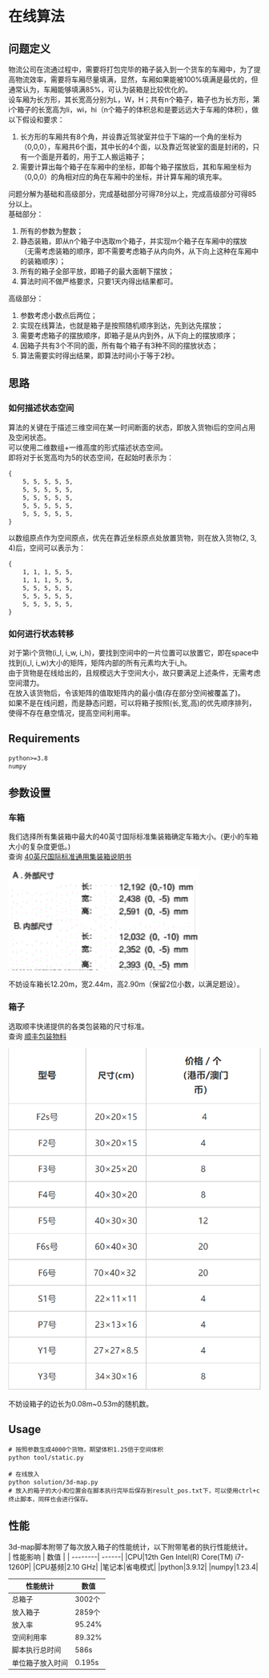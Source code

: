 # 在线算法
## 问题定义
物流公司在流通过程中，需要将打包完毕的箱子装入到一个货车的车厢中，为了提高物流效率，需要将车厢尽量填满，显然，车厢如果能被100%填满是最优的，但通常认为，车厢能够填满85%，可认为装箱是比较优化的。  
设车厢为长方形，其长宽高分别为L，W，H；共有n个箱子，箱子也为长方形，第i个箱子的长宽高为li，wi，hi（n个箱子的体积总和是要远远大于车厢的体积），做以下假设和要求：  
1. 长方形的车厢共有8个角，并设靠近驾驶室并位于下端的一个角的坐标为（0,0,0），车厢共6个面，其中长的4个面，以及靠近驾驶室的面是封闭的，只有一个面是开着的，用于工人搬运箱子；  
2. 需要计算出每个箱子在车厢中的坐标，即每个箱子摆放后，其和车厢坐标为（0,0,0）的角相对应的角在车厢中的坐标，并计算车厢的填充率。

问题分解为基础和高级部分，完成基础部分可得78分以上，完成高级部分可得85分以上。  
基础部分：  
1. 所有的参数为整数；
2. 静态装箱，即从n个箱子中选取m个箱子，并实现m个箱子在车厢中的摆放（无需考虑装箱的顺序，即不需要考虑箱子从内向外，从下向上这种在车厢中的装箱顺序）；
3. 所有的箱子全部平放，即箱子的最大面朝下摆放；
4. 算法时间不做严格要求，只要1天内得出结果都可。  

高级部分：  
1. 参数考虑小数点后两位；
2. 实现在线算法，也就是箱子是按照随机顺序到达，先到达先摆放；
3. 需要考虑箱子的摆放顺序，即箱子是从内到外，从下向上的摆放顺序；
4. 因箱子共有3个不同的面，所有每个箱子有3种不同的摆放状态；
5. 算法需要实时得出结果，即算法时间小于等于2秒。

## 思路
### 如何描述状态空间
算法的关键在于描述三维空间在某一时间断面的状态，即放入货物i后的空间占用及空闲状态。  
可以使用二维数组+一维高度的形式描述状态空间。  
即将对于长宽高均为5的状态空间，在起始时表示为：
```
{
    5, 5, 5, 5, 5,
    5, 5, 5, 5, 5,
    5, 5, 5, 5, 5,
    5, 5, 5, 5, 5,
    5, 5, 5, 5, 5,
}
```
以数组原点作为空间原点，优先在靠近坐标原点处放置货物，则在放入货物(2, 3, 4)后，空间可以表示为：
```
{
    1, 1, 1, 5, 5,
    1, 1, 1, 5, 5,
    5, 5, 5, 5, 5,
    5, 5, 5, 5, 5,
    5, 5, 5, 5, 5,
}
```
### 如何进行状态转移
对于第i个货物(i_l, i_w, i_h)，要找到空间中的一片位置可以放置它，即在space中找到(i_l, i_w)大小的矩阵，矩阵内部的所有元素均大于i_h。  
由于货物是在线给出的，且规模远大于空间大小，故只要满足上述条件，无需考虑空间潜力。  
在放入该货物后，令该矩阵的值取矩阵内的最小值(存在部分空间被覆盖了)。  
如果不是在线问题，而是静态问题，可以将箱子按照(长,宽,高)的优先顺序排列，使得不存在悬空情况，提高空间利用率。
## Requirements
```
python>=3.8
numpy
```
## 参数设置
### 车箱
我们选择所有集装箱中最大的40英寸国际标准集装箱确定车箱大小。(更小的车箱大小的复杂度更低。)  
查询 [40英尺国际标准通用集装箱说明书](https://max.book118.com/html/2020/0927/6020042014003002.shtm)

![img](img.png)  

不妨设车箱长12.20m，宽2.44m，高2.90m（保留2位小数，以满足题设）。
### 箱子
选取顺丰快递提供的各类包装箱的尺寸标准。  
查询 [顺丰包装物料](https://htm.sf-express.com/HK/sc/products_services/Express_Services/Value_added_Services/SF_Packing_Materials/)

![box](box.png)  

不妨设箱子的边长为0.08m~0.53m的随机数。
## Usage
```
# 按照参数生成4000个货物，期望体积1.25倍于空间体积
python tool/static.py

# 在线放入
python solution/3d-map.py
# 放入的箱子的大小和位置会在脚本执行完毕后保存到result_pos.txt下，可以使用ctrl+c终止脚本，同样也会进行保存。
```
## 性能
3d-map脚本附带了每次放入箱子的性能统计，以下附带笔者的执行性能统计。   
| 性能影响 | 数值 |
| --------| ------|
|CPU|12th Gen Intel(R) Core(TM) i7-1260P|
|CPU基频|2.10 GHz|
|笔记本|省电模式|
|python|3.9.12|
|numpy|1.23.4|

| 性能统计 |数值 |
| --------| ------|
| 总箱子 |3002个|
| 放入箱子| 2859个|
| 放入率|95.24%|
| 空间利用率|89.32%|
| 脚本执行总时间| 586s|
|单位箱子放入时间|0.195s|